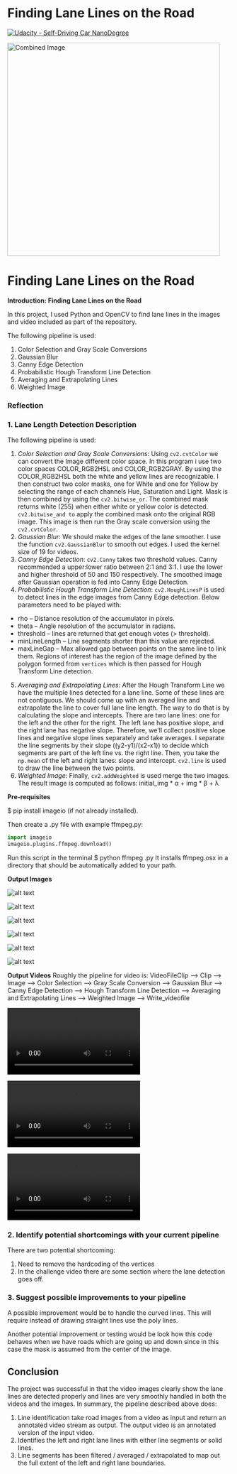 # **Finding Lane Lines on the Road**
[![Udacity - Self-Driving Car NanoDegree](https://s3.amazonaws.com/udacity-sdc/github/shield-carnd.svg)](http://www.udacity.com/drive)

<img src="examples/laneLines_thirdPass.jpg" width="480" alt="Combined Image" />

# **Finding Lane Lines on the Road**


**Introduction: Finding Lane Lines on the Road**

In this project, I used Python and OpenCV to find lane lines in the images and video included as part of the repository.

The following pipeline is used:
1. Color Selection and Gray Scale Conversions
2. Gaussian Blur
3. Canny Edge Detection
4. Probabilistic Hough Transform Line Detection
5. Averaging and Extrapolating Lines
6. Weighted Image


[//]: # (Image References)

[image1]: ./test_images_output/solidWhiteCurve_lines_edge.jpg "Grayscale"
[image2]: ./test_images_output/solidWhiteRight_lines_edge.jpg "Grayscale"
[image3]: ./test_images_output/solidYellowCurve2_lines_edge.jpg "Grayscale"
[image4]: ./test_images_output/solidYellowCurve_lines_edge.jpg "Grayscale"
[image5]: ./test_images_output/solidYellowLeft_lines_edge.jpg "Grayscale"
[image6]: ./test_images_output/whiteCarLaneSwitch_lines_edge.jpg "Grayscale"


[//]: # (Video References)

[video1]: ./test_videos_output/challenge.mp4 "Grayscale"
[video2]: ./test_videos_output/solidWhiteRight.mp4 "Grayscale"
[video3]: ./test_videos_output/solidYellowLeft.mp4 "Grayscale"



### Reflection

### 1. Lane Length Detection Description

The following pipeline is used:
1. *Color Selection and Gray Scale Conversions*: Using ```cv2.cvtColor``` we can convert the Image different color space. In this program i use two color spaces COLOR_RGB2HSL and COLOR_RGB2GRAY. By using the COLOR_RGB2HSL both the white and yellow lines are recognizable. I then construct two color masks, one for White and one for Yellow by selecting the range of each channels Hue, Saturation and Light. Mask is then combined by using the ```cv2.bitwise_or```. The combined mask returns white (255) when either white or yellow color is detected. ```cv2.bitwise_and to``` apply the combined mask onto the original RGB image. This image is then run the Gray scale conversion using the ```cv2.cvtColor```.
2. *Gaussian Blur*: We should make the edges of the lane smoother. I use the function ```cv2.GaussianBlur``` to smooth out edges.  I used the kernel size of 19 for videos.
3. *Canny Edge Detection*: ```cv2.Canny``` takes two threshold values. Canny recommended a upper:lower ratio between 2:1 and 3:1. I use the lower and higher threshold of 50 and 150 respectively. The smoothed image after Gaussian operation is fed into Canny Edge Detection.
4. *Probabilistic Hough Transform Line Detection*: ```cv2.HoughLinesP``` is used to detect lines in the edge images from Canny Edge detection. Below parameters need to be played with:
  * rho – Distance resolution of the accumulator in pixels.
  * theta – Angle resolution of the accumulator in radians.
  * threshold – lines are returned that get enough votes (> threshold).
  * minLineLength – Line segments shorter than this value are rejected.
  * maxLineGap – Max allowed gap between points on the same line to link them.
Regions of interest has the region of the image defined by the polygon formed from `vertices` which is then passed for Hough Transform Line detection.
5. *Averaging and Extrapolating Lines*: After the Hough Transform Line we have the multiple lines detected for a lane line. Some of these lines are not contiguous. We should come up with an averaged line and extrapolate the line to cover full lane line length. The way to do that is by calculating the slope and intercepts. There are two lane lines: one for the left and the other for the right. The left lane has positive slope, and the right lane has negative slope. Therefore, we'll collect positive slope lines and negative slope lines separately and take averages. I separate the line segments by their slope ((y2-y1)/(x2-x1)) to decide which segments are part of the left line vs. the right line.  Then, you take the ```np.mean``` of the left and right lanes: slope and intercept.  ```cv2.line``` is used to draw the line between the two points.
6. *Weighted Image*: Finally, ```cv2.addWeighted``` is used merge the two images. The result image is computed as follows: initial_img * α + img * β + λ

**Pre-requisites**

$ pip install imageio (if not already installed).

Then create a .py file with example ffmpeg.py:

```python
import imageio
imageio.plugins.ffmpeg.download()
```
Run this script in the terminal $ python ffmpeg .py
It installs ffmpeg.osx in a directory that should be automatically added to your path.

**Output Images**

![alt text][image1]

![alt text][image2]

![alt text][image3]

![alt text][image4]

![alt text][image5]

![alt text][image6]

**Output Videos**
Roughly the pipeline for video is:
VideoFileClip --> Clip --> Image --> Color Selection --> Gray Scale Conversion -->  Gaussian Blur --> Canny Edge Detection --> Hough Transform Line Detection --> Averaging and Extrapolating Lines --> Weighted Image --> Write_videofile

![alt text][video1]

![alt text][video2]

![alt text][video3]


### 2. Identify potential shortcomings with your current pipeline

There are two potential shortcoming:
1. Need to remove the hardcoding of the vertices
2. In the challenge video there are some section where the lane detection goes off.


### 3. Suggest possible improvements to your pipeline

A possible improvement would be to handle the curved lines. This will require instead of drawing straight lines use the poly lines.

Another potential improvement or testing would be look how this code behaves when we have roads which are going up and down since in this case the mask is assumed from the center of the image.

## **Conclusion**

The project was successful in that the video images clearly show the lane lines are detected properly and lines are very smoothly handled in both the videos and the images. In summary, the pipeline described above does:
1. Line identification take road images from a video as input and return an annotated video stream as output. The output video is an annotated version of the input video.
2. Identifies the left and right lane lines with either line segments or solid lines.
3. Line segments has been filtered / averaged / extrapolated to map out the full extent of the left and right lane boundaries.
